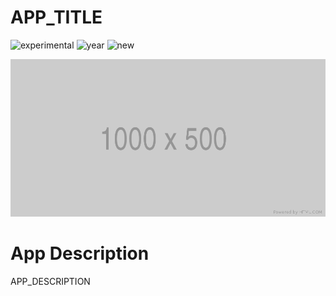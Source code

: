 # APP_TITLE

![experimental](https://img.shields.io/badge/lifecycle-experimental-orange)
![year](https://img.shields.io/badge/year-2021-lightgrey)
![new](https://img.shields.io/badge/lifecycle-newapp-brightgreen)

![App Screenshot](../docs/screenshot.png)

# App Description
APP_DESCRIPTION
